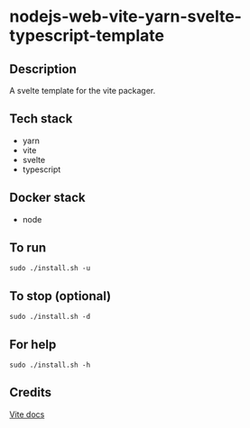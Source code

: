 # nodejs-web-vite-yarn-svelte-typescript-template

## Description
A svelte template for the vite packager.

## Tech stack
- yarn
- vite
- svelte
- typescript

## Docker stack
- node

## To run
`sudo ./install.sh -u`

## To stop (optional)
`sudo ./install.sh -d`

## For help
`sudo ./install.sh -h`

## Credits
[Vite docs](https://vitejs.dev/guide/)
